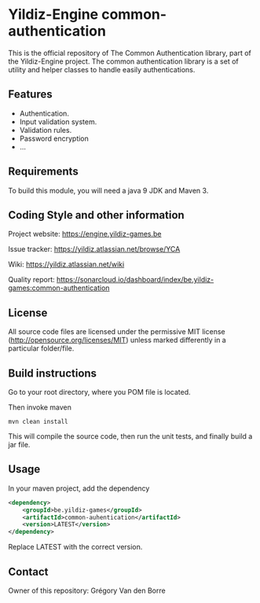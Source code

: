 # Yildiz-Engine common-authentication

This is the official repository of The Common Authentication library, part of the Yildiz-Engine project.
The common authentication library is a set of utility and helper classes to handle easily authentications.

## Features

* Authentication.
* Input validation system.
* Validation rules.
* Password encryption
* ...

## Requirements

To build this module, you will need a java 9 JDK and Maven 3.

## Coding Style and other information

Project website:
https://engine.yildiz-games.be

Issue tracker:
https://yildiz.atlassian.net/browse/YCA

Wiki:
https://yildiz.atlassian.net/wiki

Quality report:
https://sonarcloud.io/dashboard/index/be.yildiz-games:common-authentication

## License

All source code files are licensed under the permissive MIT license
(http://opensource.org/licenses/MIT) unless marked differently in a particular folder/file.

## Build instructions

Go to your root directory, where you POM file is located.

Then invoke maven

	mvn clean install

This will compile the source code, then run the unit tests, and finally build a jar file.

## Usage

In your maven project, add the dependency

```xml
<dependency>
    <groupId>be.yildiz-games</groupId>
    <artifactId>common-auhentication</artifactId>
    <version>LATEST</version>
</dependency>
```
Replace LATEST with the correct version.

## Contact
Owner of this repository: Grégory Van den Borre
